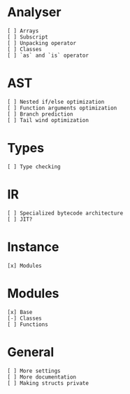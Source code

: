 # Analyser
    [ ] Arrays
    [ ] Subscript
    [ ] Unpacking operator
    [ ] Classes
    [ ] `as` and `is` operator

# AST
    [ ] Nested if/else optimization
    [ ] Function arguments optimization
    [ ] Branch prediction
    [ ] Tail wind optimization

# Types
    [ ] Type checking

# IR
    [ ] Specialized bytecode architecture
    [ ] JIT?

# Instance
    [x] Modules

# Modules
    [x] Base
    [-] Classes
    [ ] Functions

# General
    [ ] More settings
    [ ] More documentation
    [ ] Making structs private